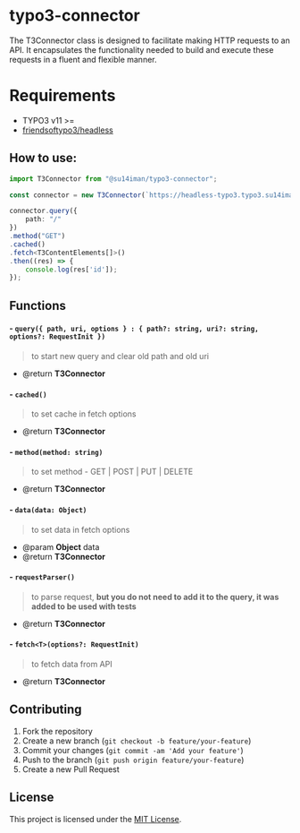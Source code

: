 # typo3-connector
The T3Connector class is designed to facilitate making HTTP requests to an API. It encapsulates the functionality needed to build and execute these requests in a fluent and flexible manner.

# Requirements
- TYPO3 v11 >=
- [friendsoftypo3/headless](https://extensions.typo3.org/extension/headless)

## How to use:
```typescript
import T3Connector from "@su14iman/typo3-connector";

const connector = new T3Connector(`https://headless-typo3.typo3.su14iman.local`);

connector.query({
    path: "/"
})
.method("GET")
.cached()
.fetch<T3ContentElements[]>()
.then((res) => {
    console.log(res['id']);
});
```

## Functions

#### - `query({ path, uri, options } : { path?: string, uri?: string, options?: RequestInit })`
>to start new query and clear old path and old uri <br/>
 - @return **T3Connector**




#### - `cached()`
>to set cache in fetch options <br/>
- @return **T3Connector**

#### - `method(method: string)`
> to set method - GET | POST | PUT | DELETE
- @return **T3Connector**

#### - `data(data: Object)`
>to set data in fetch options <br/>
- @param  **Object** data
- @return **T3Connector**


#### - `requestParser()`
>to parse request, **but you do not need to add it to the query, it was added to be used with tests**
- @return **T3Connector**

#### - `fetch<T>(options?: RequestInit)`
>to fetch data from API
- @return **T3Connector**





## Contributing
1. Fork the repository
2. Create a new branch (`git checkout -b feature/your-feature`)
3. Commit your changes (`git commit -am 'Add your feature'`)
4. Push to the branch (`git push origin feature/your-feature`)
5. Create a new Pull Request


## License
This project is licensed under the [MIT License](https://opensource.org/licenses/MIT).
